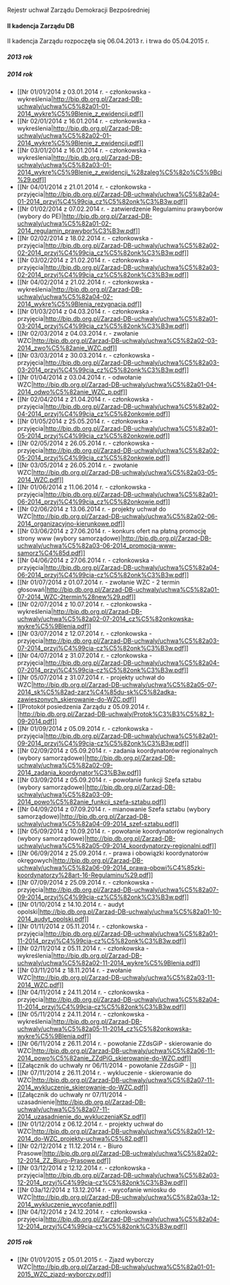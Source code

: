 Rejestr uchwał Zarządu Demokracji Bezpośredniej 

#### II kadencja Zarządu DB

II kadencja Zarządu rozpoczęła się 06.04.2013 r. i trwa do 05.04.2015 r.

##### 2013 rok

##### 2014 rok

* [[Nr 01/01/2014 z 03.01.2014 r. - członkowska - wykreślenia|http://bip.db.org.pl/Zarzad-DB-uchwaly/uchwa%C5%82a01-01-2014_wykre%C5%9Blenie_z_ewidencji.pdf]]
* [[Nr 02/01/2014 z 16.01.2014 r. - członkowska - wykreślenia|http://bip.db.org.pl/Zarzad-DB-uchwaly/uchwa%C5%82a02-01-2014_wykre%C5%9Blenie_z_ewidencji.pdf]]
* [[Nr 03/01/2014 z 16.01.2014 r. - członkowska - wykreślenia|http://bip.db.org.pl/Zarzad-DB-uchwaly/uchwa%C5%82a03-01-2014_wykre%C5%9Blenie_z_ewidencji_%28zaleg%C5%82o%C5%9Bci%29.pdf]]
* [[Nr 04/01/2014 z 21.01.2014 r. - członkowska - przyjęcia|http://bip.db.org.pl/Zarzad-DB-uchwaly/uchwa%C5%82a04-01-2014_przyj%C4%99cia_cz%C5%82onk%C3%B3w.pdf]]
* [[Nr 01/02/2014 z 07.02.2014 r. - zatwierdzenie Regulaminu prawyborów (wybory do PE)|http://bip.db.org.pl/Zarzad-DB-uchwaly/uchwa%C5%82a01-02-2014_regulamin_prawybor%C3%B3w.pdf]]
* [[Nr 02/02/2014 z 18.02.2014 r. - członkowska - przyjęcia|http://bip.db.org.pl/Zarzad-DB-uchwaly/uchwa%C5%82a02-02-2014_przyj%C4%99cia_cz%C5%82onk%C3%B3w.pdf]]
* [[Nr 03/02/2014 z 21.02.2014 r. - członkowska - przyjęcia|http://bip.db.org.pl/Zarzad-DB-uchwaly/uchwa%C5%82a03-02-2014_przyj%C4%99cia_cz%C5%82onk%C3%B3w.pdf]]
* [[Nr 04/02/2014 z 21.02.2014 r. - członkowska - wykreślenia|http://bip.db.org.pl/Zarzad-DB-uchwaly/uchwa%C5%82a04-02-2014_wykre%C5%9Blenia_rezygnacja.pdf]]
* [[Nr 01/03/2014 z 04.03.2014 r. - członkowska - przyjęcia|http://bip.db.org.pl/Zarzad-DB-uchwaly/uchwa%C5%82a01-03-2014_przyj%C4%99cia_cz%C5%82onk%C3%B3w.pdf]]
* [[Nr 02/03/2014 z 04.03.2014 r. - zwołanie WZC|http://bip.db.org.pl/Zarzad-DB-uchwaly/uchwa%C5%82a02-03-2014_zwo%C5%82anie_WZC.pdf]]
* [[Nr 03/03/2014 z 30.03.2014 r. - członkowska - przyjęcia|http://bip.db.org.pl/Zarzad-DB-uchwaly/uchwa%C5%82a03-03-2014_przyj%C4%99cia_cz%C5%82onk%C3%B3w.pdf]]
* [[Nr 01/04/2014 z 03.04.2014 r. - odwołanie WZC|http://bip.db.org.pl/Zarzad-DB-uchwaly/uchwa%C5%82a01-04-2014_odwo%C5%82anie_WZC_p.pdf]]
* [[Nr 02/04/2014 z 21.04.2014 r. - członkowska - przyjęcia|http://bip.db.org.pl/Zarzad-DB-uchwaly/uchwa%C5%82a02-04-2014_przyj%C4%99cia_cz%C5%82onkowie.pdf]]
* [[Nr 01/05/2014 z 25.05.2014 r. - członkowska - przyjęcia|http://bip.db.org.pl/Zarzad-DB-uchwaly/uchwa%C5%82a01-05-2014_przyj%C4%99cia_cz%C5%82onkowie.pdf]]
* [[Nr 02/05/2014 z 26.05.2014 r. - członkowska - przyjęcia|http://bip.db.org.pl/Zarzad-DB-uchwaly/uchwa%C5%82a02-05-2014_przyj%C4%99cia_cz%C5%82onkowie.pdf]]
* [[Nr 03/05/2014 z 26.05.2014 r. - zwołanie WZC|http://bip.db.org.pl/Zarzad-DB-uchwaly/uchwa%C5%82a03-05-2014_WZC.pdf]]
* [[Nr 01/06/2014 z 11.06.2014 r. - członkowska - przyjęcia|http://bip.db.org.pl/Zarzad-DB-uchwaly/uchwa%C5%82a01-06-2014_przyj%C4%99cia_cz%C5%82onkowie.pdf]]
* [[Nr 02/06/2014 z 13.06.2014 r. - projekty uchwał do WZC|http://bip.db.org.pl/Zarzad-DB-uchwaly/uchwa%C5%82a02-06-2014_organizacyjno-kierunkowe.pdf]]
* [[Nr 03/06/2014 z 27.06.2014 r. - konkurs ofert na płatną promocję strony www (wybory samorządowe)|http://bip.db.org.pl/Zarzad-DB-uchwaly/uchwa%C5%82a03-06-2014_promocja-www-samorz%C4%85d.pdf]]
* [[Nr 04/06/2014 z 27.06.2014 r. - członkowska - przyjęcia|http://bip.db.org.pl/Zarzad-DB-uchwaly/uchwa%C5%82a04-06-2014_przyj%C4%99cia-cz%C5%82onk%C3%B3w.pdf]]
* [[Nr 01/07/2014 z 01.07.2014 r. - zwołanie WZC - 2 termin głosowań|http://bip.db.org.pl/Zarzad-DB-uchwaly/uchwa%C5%82a01-07-2014_WZC-2termin%28new%29.pdf]]
* [[Nr 02/07/2014 z 10.07.2014 r. - członkowska - wykreślenia|http://bip.db.org.pl/Zarzad-DB-uchwaly/uchwa%C5%82a02-07-2014_cz%C5%82onkowska-wykre%C5%9Blenia.pdf]]
* [[Nr 03/07/2014 z 12.07.2014 r. - członkowska - przyjęcia|http://bip.db.org.pl/Zarzad-DB-uchwaly/uchwa%C5%82a03-07-2014_przyj%C4%99cia-cz%C5%82onk%C3%B3w.pdf]]
* [[Nr 04/07/2014 z 31.07.2014 r. - członkowska - przyjęcia|http://bip.db.org.pl/Zarzad-DB-uchwaly/uchwa%C5%82a04-07-2014_przyj%C4%99cia-cz%C5%82onk%C3%B3w.pdf]]
* [[Nr 05/07/2014 z 31.07.2014 r. - projekty uchwał do WZC|http://bip.db.org.pl/Zarzad-DB-uchwaly/uchwa%C5%82a05-07-2014_sk%C5%82ad-zarz%C4%85du-sk%C5%82adka-zawieszonych_skierowanie-do-WZC.pdf]]
* [[Protokół posiedzenia Zarządu z 05.09.2014 r. |http://bip.db.org.pl/Zarzad-DB-uchwaly/Protok%C3%B3%C5%82_1-09-2014.pdf]]
* [[Nr 01/09/2014 z 05.09.2014 r. - członkowska - przyjęcia|http://bip.db.org.pl/Zarzad-DB-uchwaly/uchwa%C5%82a01-09-2014_przyj%C4%99cia-cz%C5%82onk%C3%B3w.pdf]]
* [[Nr 02/09/2014 z 05.09.2014 r. - zadania koordynatorów regionalnych (wybory samorządowe)|http://bip.db.org.pl/Zarzad-DB-uchwaly/uchwa%C5%82a02-09-2014_zadania_koordynator%C3%B3w.pdf]]
* [[Nr 03/09/2014 z 05.09.2014 r. - powołanie funkcji Szefa sztabu (wybory samorządowe)|http://bip.db.org.pl/Zarzad-DB-uchwaly/uchwa%C5%82a03-09-2014_powo%C5%82anie_funkcji_szefa-sztabu.pdf]]
* [[Nr 04/09/2014 z 07.09.2014 r. - mianowanie Szefa sztabu (wybory samorządowe)|http://bip.db.org.pl/Zarzad-DB-uchwaly/uchwa%C5%82a04-09-2014_szef-sztabu.pdf]]
* [[Nr 05/09/2014 z 10.09.2014 r. - powołanie koordynatorów regionalnych (wybory samorządowe)|http://bip.db.org.pl/Zarzad-DB-uchwaly/uchwa%C5%82a05-09-2014_koordynatorzy-regionalni.pdf]]
* [[Nr 06/09/2014 z 25.09.2014 r. - prawa i obowiązki koordynatorów okręgowych|http://bip.db.org.pl/Zarzad-DB-uchwaly/uchwa%C5%82a06-09-2014_prawa-obowi%C4%85zki-koordynatorzy%28art-16-Regulaminu%29.pdf]]
* [[Nr 07/09/2014 z 25.09.2014 r. - członkowska - przyjęcia|http://bip.db.org.pl/Zarzad-DB-uchwaly/uchwa%C5%82a07-09-2014_przyj%C4%99cia-cz%C5%82onk%C3%B3w.pdf]]
* [[Nr 01/10/2014 z 14.10.2014 r. - audyt opolski|http://bip.db.org.pl/Zarzad-DB-uchwaly/uchwa%C5%82a01-10-2014_audyt_opolski.pdf]]
* [[Nr 01/11/2014 z 05.11.2014 r. - członkowska - przyjęcia|http://bip.db.org.pl/Zarzad-DB-uchwaly/uchwa%C5%82a01-11-2014_przyj%C4%99cia-cz%C5%82onk%C3%B3w.pdf]]
* [[Nr 02/11/2014 z 05.11.2014 r. - członkowska - wykreślenia|http://bip.db.org.pl/Zarzad-DB-uchwaly/uchwa%C5%82a02-11-2014_wykre%C5%9Blenia.pdf]]
* [[Nr 03/11/2014 z 18.11.2014 r. - zwołanie WZC|http://bip.db.org.pl/Zarzad-DB-uchwaly/uchwa%C5%82a03-11-2014_WZC.pdf]]
* [[Nr 04/11/2014 z 24.11.2014 r. - członkowska - przyjęcia|http://bip.db.org.pl/Zarzad-DB-uchwaly/uchwa%C5%82a04-11-2014_przyj%C4%99cia-cz%C5%82onk%C3%B3w.pdf]]
* [[Nr 05/11/2014 z 24.11.2014 r. - członkowska - wykreślenia|http://bip.db.org.pl/Zarzad-DB-uchwaly/uchwa%C5%82a05-11-2014_cz%C5%82onkowska-wykre%C5%9Blenia.pdf]]
* [[Nr 06/11/2014 z 26.11.2014 r. - powołanie ZZdsGiP - skierowanie do WZC|http://bip.db.org.pl/Zarzad-DB-uchwaly/uchwa%C5%82a06-11-2014_powo%C5%82anie_ZZdPiG_skierowanie-do-WZC.pdf]]
* [[Załącznik do uchwały nr 06/11/2014 - powołanie ZZdsGiP - |]]
* [[Nr 07/11/2014 z 26.11.2014 r. - wykluczenie - skierowanie do WZC|http://bip.db.org.pl/Zarzad-DB-uchwaly/uchwa%C5%82a07-11-2014_wykluczenie_skierowanie-do-WZC.pdf]]
* [[Załącznik do uchwały nr 07/11/2014 - uzasadnienie|http://bip.db.org.pl/Zarzad-DB-uchwaly/uchwa%C5%82a07-11-2014_uzasadnienie_do_wykluczeniaKSz.pdf]]
* [[Nr 01/12/2014 z 06.12.2014 r. - projekty uchwał do WZC|http://bip.db.org.pl/Zarzad-DB-uchwaly/uchwa%C5%82a01-12-2014_do-WZC_projekty-uchwa%C5%82.pdf]]
* [[Nr 02/12/2014 z 11.12.2014 r. - Biuro Prasowe|http://bip.db.org.pl/Zarzad-DB-uchwaly/uchwa%C5%82a02-12-2014_ZZ_Biuro-Prasowe.pdf]]
* [[Nr 03/12/2014 z 12.12.2014 r. - członkowska - przyjęcia|http://bip.db.org.pl/Zarzad-DB-uchwaly/uchwa%C5%82a03-12-2014_przyj%C4%99cia-cz%C5%82onk%C3%B3w.pdf]]
* [[Nr 03a/12/2014 z 13.12.2014 r. - wycofanie wniosku do WZC|http://bip.db.org.pl/Zarzad-DB-uchwaly/uchwa%C5%82a03a-12-2014_wykluczenie_wycofanie.pdf]]
* [[Nr 04/12/2014 z 24.12.2014 r. - członkowska - przyjęcia|http://bip.db.org.pl/Zarzad-DB-uchwaly/uchwa%C5%82a04-12-2014_przyj%C4%99cia-cz%C5%82onk%C3%B3w.pdf]]

##### 2015 rok

* [[Nr 01/01/2015 z 05.01.2015 r. - Zjazd wyborczy WZC|http://bip.db.org.pl/Zarzad-DB-uchwaly/uchwa%C5%82a01-01-2015_WZC_zjazd-wyborczy.pdf]]